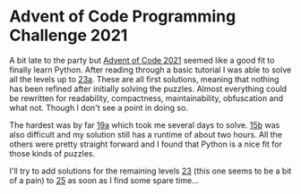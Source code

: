 # Advent of Code Programming Challenge 2021

A bit late to the party but [Advent of Code 2021](https://adventofcode.com/2021) seemed like a good fit to finally learn Python. After reading through a basic tutorial I was able to solve all the levels up to [23a](https://adventofcode.com/2021/day/23). These are all first solutions, meaning that nothing has been refined after initially solving the puzzles. Almost everything could be rewritten for readability, compactness, maintainability, obfuscation and what not. Though I don't see a point in doing so.

The hardest was by far [19a](https://adventofcode.com/2021/day/19) which took me several days to solve. [15b](https://adventofcode.com/2021/day/15) was also difficult and my solution still has a runtime of about two hours. All the others were pretty straight forward and I found that Python is a nice fit for those kinds of puzzles.

I'll try to add solutions for the remaining levels [23](https://adventofcode.com/2021/day/23) (this one seems to be a bit of a pain) to [25](https://adventofcode.com/2021/day/25) as soon as I find some spare time...
